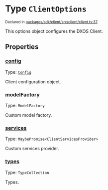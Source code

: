 # Type `ClientOptions`
<sub>Declared in [packages/sdk/client/src/client/client.ts:37](https://github.com/dxos/dxos/blob/main/packages/sdk/client/src/client/client.ts#L37)</sub>


This options object configures the DXOS Client.

## Properties
### [config](https://github.com/dxos/dxos/blob/main/packages/sdk/client/src/client/client.ts#L39)
Type: <code>[Config](/api/@dxos/client/classes/Config)</code>

Client configuration object.


### [modelFactory](https://github.com/dxos/dxos/blob/main/packages/sdk/client/src/client/client.ts#L43)
Type: <code>ModelFactory</code>

Custom model factory.


### [services](https://github.com/dxos/dxos/blob/main/packages/sdk/client/src/client/client.ts#L41)
Type: <code>MaybePromise&lt;ClientServicesProvider&gt;</code>

Custom services provider.


### [types](https://github.com/dxos/dxos/blob/main/packages/sdk/client/src/client/client.ts#L45)
Type: <code>TypeCollection</code>

Types.




